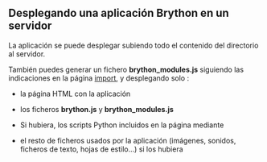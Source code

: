 Desplegando una aplicación Brython en un servidor
--------------------------------------------------------

La aplicación se puede desplegar subiendo todo el contenido del directorio
al servidor.

También puedes generar un fichero __brython_modules.js__ siguiendo las
indicaciones en la página [import](import.html), y desplegando solo :

- la página HTML con la aplicación
- los ficheros __brython.js__ y __brython_modules.js__
- Si hubiera, los scripts Python incluidos en la página mediante

    <script type="text/python" src="..."></script>

- el resto de ficheros usados por la aplicación (imágenes, sonidos, ficheros de texto, 
  hojas de estilo...) si los hubiera
